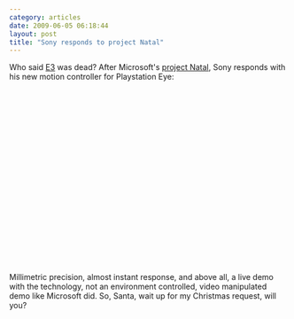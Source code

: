```yaml
---
category: articles
date: 2009-06-05 06:18:44
layout: post
title: "Sony responds to project Natal"
---
```


<p>Who said <a href="http://e3expo.com/">E3</a> was dead? After Microsoft's <a href="//joaobordalo.com/articles/2009/06/02/project-natal-for-xbox-360">project Natal</a>, Sony responds with his new motion controller for Playstation Eye:</p><iframe title="Sony responds to project Natal" width="480" height="300" data-src="//www.youtube.com/embed/bgLN7uOj8Jg" frameborder="0" allowfullscreen></iframe><p><br />Millimetric precision, almost instant response, and above all, a live demo with the technology, not an environment controlled, video manipulated demo like Microsoft did. So, Santa, wait up for my Christmas request, will you?</p>
